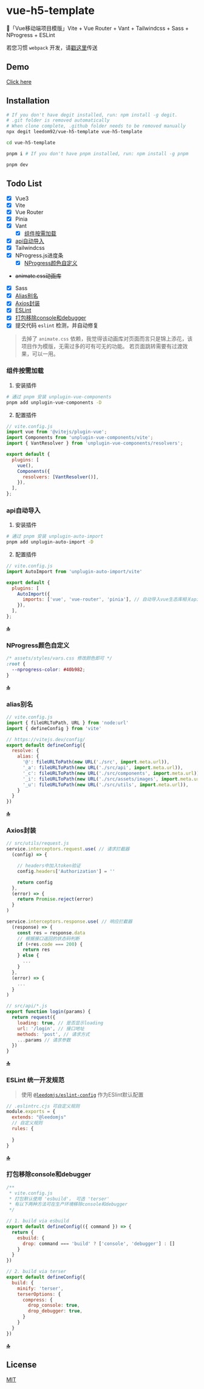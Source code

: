 # vue-h5-template

🍰「Vue移动端项目模版」Vite + Vue Router + Vant + Tailwindcss + Sass + NProgress + ESLint

若您习惯 `webpack` 开发，请[戳这里](https://github.com/leedom92/vue-h5-template/tree/vue-h5-webpack-template)传送

## Demo

[Click here](https://vue-h5-template.netlify.app)

## Installation

```bash
# If you don't have degit installed, run: npm install -g degit.
# .git folder is removed automatically
# When clone complete, .github folder needs to be removed manually
npx degit leedom92/vue-h5-template vue-h5-template 

cd vue-h5-template

pnpm i # If you don't have pnpm installed, run: npm install -g pnpm

pnpm dev
```

## <span id="todo-list">Todo List</span>

- [x] Vue3
- [x] Vite
- [x] Vue Router
- [x] Pinia
- [x] Vant
  - [x] [组件按需加载](#unplugin-vue-components)
- [x] [api自动导入](#unplugin-auto-import)
- [x] Tailwindcss
- [x] NProgress.js进度条
  - [x] [NProgress颜色自定义](#nprogress)
- ~~animate.css动画库~~
- [x] Sass
- [x] [Alias别名](#alias)
- [x] [Axios封装](#axios)
- [x] [ESLint](#standard)
- [x] [打包移除console和debugger](#drop)
- [x] 提交代码 `eslint` 检测，并自动修复

> 去掉了 `animate.css` 依赖，我觉得该动画库对页面而言只是锦上添花，该项目作为模版，无需过多的可有可无的功能。
> 若页面跳转需要有过渡效果，可以一用。

### <span id="unplugin-vue-components">组件按需加载</span>

1. 安装插件

``` sh
# 通过 pnpm 安装 unplugin-vue-components
pnpm add unplugin-vue-components -D
```

2. 配置插件

```js
// vite.config.js
import vue from '@vitejs/plugin-vue';
import Components from 'unplugin-vue-components/vite';
import { VantResolver } from 'unplugin-vue-components/resolvers';

export default {
  plugins: [
    vue(),
    Components({
      resolvers: [VantResolver()],
    }),
  ],
};

```

### <span id="unplugin-auto-import">api自动导入</span>

1. 安装插件

``` sh
# 通过 pnpm 安装 unplugin-auto-import
pnpm add unplugin-auto-import -D
```

2. 配置插件

```js
// vite.config.js
import AutoImport from 'unplugin-auto-import/vite'

export default {
  plugins: [
    AutoImport({
      imports: ['vue', 'vue-router', 'pinia'], // 自动导入vue生态库相关api
    }),
  ],
};

```

**[🔝](#todo-list)**

### <span id="nprogress">NProgress颜色自定义</span>

``` css
/* assets/styles/vars.css 修改颜色即可 */
:root {
  --nprogress-color: #40b982;
}

```

**[🔝](#todo-list)**

### <span id="alias">alias别名</span>

``` js
// vite.config.js
import { fileURLToPath, URL } from 'node:url'
import { defineConfig } from 'vite'

// https://vitejs.dev/config/
export default defineConfig({
  resolve: {
    alias: {
      '@': fileURLToPath(new URL('./src', import.meta.url)),
      '_a': fileURLToPath(new URL('./src/api', import.meta.url)),
      '_c': fileURLToPath(new URL('./src/components', import.meta.url)),
      '_i': fileURLToPath(new URL('./src/assets/images', import.meta.url)),
      '_u': fileURLToPath(new URL('./src/utils', import.meta.url)),
    }
  }
})

```

**[🔝](#todo-list)**

### <span id="axios">Axios封装</span>

``` js
// src/utils/request.js
service.interceptors.request.use( // 请求拦截器
  (config) => {

    // headers中加入token验证
    config.headers['Authorization'] = ''

    return config
  },
  (error) => {
    return Promise.reject(error)
  }
)

service.interceptors.response.use( // 响应拦截器
  (response) => {
    const res = response.data
    // 根据接口返回的状态码判断
    if (+res.code === 200) {
      return res
    } else {
      ...
    }
  },
  (error) => {
    ...
  }
)

// src/api/*.js
export function login(params) {
  return request({
    loading: true, // 是否显示loading
    url: '/login', // 接口地址
    methods: 'post', // 请求方式
    ...params // 请求参数
  })
}

```

**[🔝](#todo-list)**

### <span id="standard">ESLint 统一开发规范</span>

> 使用 [`@leedomjs/eslint-config`](https://www.npmjs.com/package/@leedomjs/eslint-config) 作为ESlint默认配置

``` js
// .eslintrc.cjs 可自定义规则
module.exports = {
  extends: "@leedomjs"
  // 自定义规则
  rules: {
    
  }
}
```

**[🔝](#todo-list)**

### <span id="drop">打包移除console和debugger</span>

``` js
/**
 * vite.config.js
 * 打包默认使用 'esbuild'， 可选 'terser'
 * 有以下两种方法可在生产环境移除console和debugger
 */

// 1. build via esbuild
export default defineConfig(({ command }) => {
  return {
    esbuild: {
      drop: command === 'build' ? ['console', 'debugger'] : []
    }
  }
})

// 2. build via terser
export default defineConfig({
  build: {
    minify: 'terser',
    terserOptions: {
      compress: {
        drop_console: true,
        drop_debugger: true,
      }
    }
  }
})
```

**[🔝](#todo-list)**

## License

[MIT](https://github.com/leedom92/vue-h5-template/blob/master/LICENSE)
